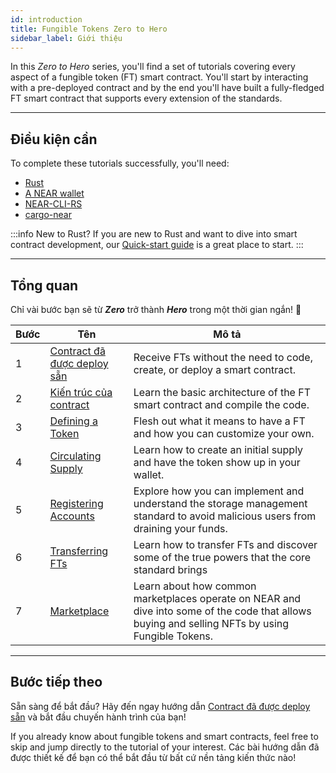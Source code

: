 ```yaml
---
id: introduction
title: Fungible Tokens Zero to Hero
sidebar_label: Giới thiệu
---
```


In this _Zero to Hero_ series, you'll find a set of tutorials covering every aspect of a fungible token (FT) smart contract. You'll start by interacting with a pre-deployed contract and by the end you'll have built a fully-fledged FT smart contract that supports every extension of the standards.

---

## Điều kiện cần

To complete these tutorials successfully, you'll need:

- [Rust](/build/smart-contracts/quickstart#prerequisites)
- [A NEAR wallet](https://testnet.mynearwallet.com)
- [NEAR-CLI-RS](../../4.tools/cli-rs.md#install)
- [cargo-near](https://github.com/near/cargo-near)

:::info New to Rust?
If you are new to Rust and want to dive into smart contract development, our [Quick-start guide](../../2.build/2.smart-contracts/quickstart.md) is a great place to start.
:::

---

## Tổng quan

Chỉ vài bước bạn sẽ từ **_Zero_** trở thành **_Hero_** trong một thời gian ngắn! 💪

| Bước | Tên                                                                | Mô tả                                                                                                                                            |
| ---- | ------------------------------------------------------------------ | ------------------------------------------------------------------------------------------------------------------------------------------------ |
| 1    | [Contract đã được deploy sẵn](/tutorials/fts/predeployed-contract) | Receive FTs without the need to code, create, or deploy a smart contract.                                                                        |
| 2    | [Kiến trúc của contract](/tutorials/fts/skeleton)                  | Learn the basic architecture of the FT smart contract and compile the code.                                                                      |
| 3    | [Defining a Token](/tutorials/fts/defining-a-token)                | Flesh out what it means to have a FT and how you can customize your own.                                                                         |
| 4    | [Circulating Supply](/tutorials/fts/circulating-supply)            | Learn how to create an initial supply and have the token show up in your wallet.                                                                 |
| 5    | [Registering Accounts](/tutorials/fts/registering-accounts)        | Explore how you can implement and understand the storage management standard to avoid malicious users from draining your funds.                  |
| 6    | [Transferring FTs](/tutorials/fts/transfers)                       | Learn how to transfer FTs and discover some of the true powers that the core standard brings                                                     |
| 7    | [Marketplace](/tutorials/fts/marketplace)                          | Learn about how common marketplaces operate on NEAR and dive into some of the code that allows buying and selling NFTs by using Fungible Tokens. |


<!--
1. [Events](/tutorials/fts/events): in this tutorial you'll explore the events extension, allowing the contract to react on certain events.
1. [Marketplace](/tutorials/fts/marketplace): in the last tutorial you'll be exploring some key aspects of the marketplace contract.
-->

---

## Bước tiếp theo

Sẵn sàng để bắt đầu? Hãy đến ngay hướng dẫn [Contract đã được deploy sẵn](/tutorials/fts/predeployed-contract) và bắt đầu chuyến hành trình của bạn!

If you already know about fungible tokens and smart contracts, feel free to skip and jump directly to the tutorial of your interest. Các bài hướng dẫn đã được thiết kế để bạn có thể bắt đầu từ bất cứ nền tảng kiến thức nào!
